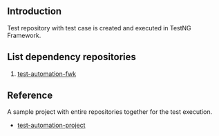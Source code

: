 ## Introduction

Test repository with test case is created and executed in TestNG Framework.<br>

## List dependency repositories

1. [test-automation-fwk](https://github.com/vietnd96/test-automation-fwk)

## Reference

A sample project with entire repositories together for the test execution.<br>

* [test-automation-project](https://github.com/vietnd96/test-automation-project)
